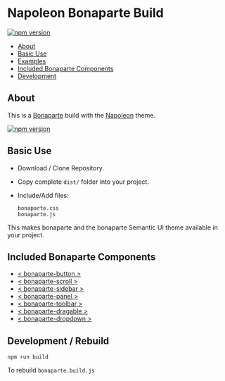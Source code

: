 # Napoleon Bonaparte Build

[![npm version](https://badge.fury.io/js/bonaparte-build-napoleon.svg)](http://badge.fury.io/js/bonaparte-build-napoleon)

- [About](#about)
- [Basic Use](#basic-use)
- [Examples](#examples)
- [Included Bonaparte Components](#included-bonaparte-components)
- [Development](#development)

## About

This is a [Bonaparte](https://github.com/bonaparte) build with the [Napoleon](https://github.com/bonaparte/theme-napoleon) theme.

[![npm version](https://badge.fury.io/js/bonaparte.svg)](http://badge.fury.io/js/bonaparte)

## Basic Use

- Download / Clone Repository.
- Copy complete `dist/` folder into your project.
- Include/Add files: 

  ```
  bonaparte.css
  bonaparte.js
  ```

  
This makes bonaparte and the bonaparte Semantic UI theme available in your project.


## Included Bonaparte Components

  - [< bonaparte-button >](https://github.com/bonaparte/bonaparte-button)
  - [< bonaparte-scroll >](https://github.com/bonaparte/bonaparte-scroll)
  - [< bonaparte-sidebar >](https://github.com/bonaparte/bonaparte-sidebar)
  - [< bonaparte-panel >](https://github.com/bonaparte/bonaparte-panel)
  - [< bonaparte-toolbar >](https://github.com/bonaparte/bonaparte-toolbar)
  - [< bonaparte-dragable >](https://github.com/bonaparte/bonaparte-dragable)
  - [< bonaparte-dropdown >](https://github.com/bonaparte/bonaparte-dropdown)

## Development / Rebuild

```
npm run build
```
To rebuild `bonaparte.build.js`
